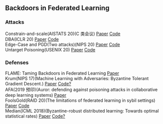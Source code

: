 ## Backdoors in Federated Learning

### Attacks
Constrain-and-scale(AISTATS 20)(C 类会议) [Paper](https://proceedings.mlr.press/v108/bagdasaryan20a.html) [Code](https://github.com/ebagdasa/backdoor_federated_learning)  
DBA(ICLR 20) [Paper](https://openreview.net/forum?id=rkgyS0VFvr) [Code](https://github.com/AI-secure/DBA)  
Edge-Case and PGD(Two attacks)(NIPS 20) [Paper](https://proceedings.neurips.cc/paper/2020/hash/b8ffa41d4e492f0fad2f13e29e1762eb-Abstract.html) [Code](https://github.com/ksreenivasan/OOD_Federated_Learning)  
Untarget Poisoning(USENIX 20) [Paper](https://www.usenix.org/conference/usenixsecurity20/presentation/fang) [Code](https://people.duke.edu/~zg70/code/fltrust.zip)


### Defenses

FLAME: Taming Backdoors in Federated Learning [Paper](https://www.usenix.org/conference/usenixsecurity22/presentation/nguyen)  
Krum(NIPS 17)(Machine Learning with Adversaries: Byzantine Tolerant Gradient Descent.) [Paper](https://proceedings.neurips.cc/paper/2017/hash/f4b9ec30ad9f68f89b29639786cb62ef-Abstract.html) [Code?](https://github.com/yjlee22/byzantinefl)  
AFA(2019 预印)(Auror: defending against poisoning attacks in collaborative deep learning systems)  [Paper](https://dl.acm.org/doi/10.1145/2991079.2991125)  
FoolsGold(RAID 20)(The limitations of federated learning in sybil settings) [Paper](https://www.usenix.org/conference/raid2020/presentation/fung) [Code](https://github.com/DistributedML/FoolsGold)  
Median(ICML 2018)(Byzantine-robust distributed learning: Towards optimal statistical rates) [Paper](https://proceedings.mlr.press/v80/yin18a.html) [Code?](https://github.com/yjlee22/byzantinefl)  

